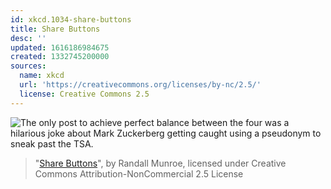 ```yaml
---
id: xkcd.1034-share-buttons
title: Share Buttons
desc: ''
updated: 1616186984675
created: 1332745200000
sources:
  name: xkcd
  url: 'https://creativecommons.org/licenses/by-nc/2.5/'
  license: Creative Commons 2.5
---
```

![The only post to achieve perfect balance between the four was a hilarious joke about Mark Zuckerberg getting caught using a pseudonym to sneak past the TSA.](https://imgs.xkcd.com/comics/share_buttons.png)
> "[Share Buttons](https://xkcd.com/1034/)", by Randall Munroe, licensed under Creative Commons Attribution-NonCommercial 2.5 License
